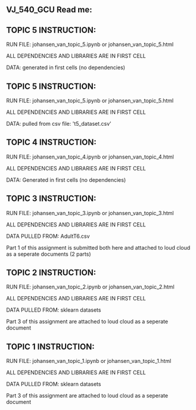 ## VJ_540_GCU Read me:

## TOPIC 5 INSTRUCTION:

RUN FILE: johansen_van_topic_5.ipynb or johansen_van_topic_5.html 

ALL DEPENDENCIES AND LIBRARIES ARE IN FIRST CELL

DATA: generated in first cells (no dependencies)


## TOPIC 5 INSTRUCTION:

RUN FILE: johansen_van_topic_5.ipynb or johansen_van_topic_5.html 

ALL DEPENDENCIES AND LIBRARIES ARE IN FIRST CELL

DATA: pulled from csv file: 't5_dataset.csv' 


## TOPIC 4 INSTRUCTION:

RUN FILE: johansen_van_topic_4.ipynb or johansen_van_topic_4.html 

ALL DEPENDENCIES AND LIBRARIES ARE IN FIRST CELL

DATA: Generated in first cells (no dependencies) 


## TOPIC 3 INSTRUCTION:

RUN FILE: johansen_van_topic_3.ipynb or johansen_van_topic_3.html 

ALL DEPENDENCIES AND LIBRARIES ARE IN FIRST CELL

DATA PULLED FROM: AdultT6.csv 

Part 1 of this assignment is submitted both here and attached to loud cloud as a seperate documents (2 parts)


## TOPIC 2 INSTRUCTION:

RUN FILE: johansen_van_topic_2.ipynb or johansen_van_topic_2.html 

ALL DEPENDENCIES AND LIBRARIES ARE IN FIRST CELL

DATA PULLED FROM: sklearn datasets

Part 3 of this assignment are attached to loud cloud as a seperate document


## TOPIC 1 INSTRUCTION:

RUN FILE: johansen_van_topic_1.ipynb or johansen_van_topic_1.html 

ALL DEPENDENCIES AND LIBRARIES ARE IN FIRST CELL

DATA PULLED FROM: sklearn datasets

Part 3 of this assignment are attached to loud cloud as a seperate document

